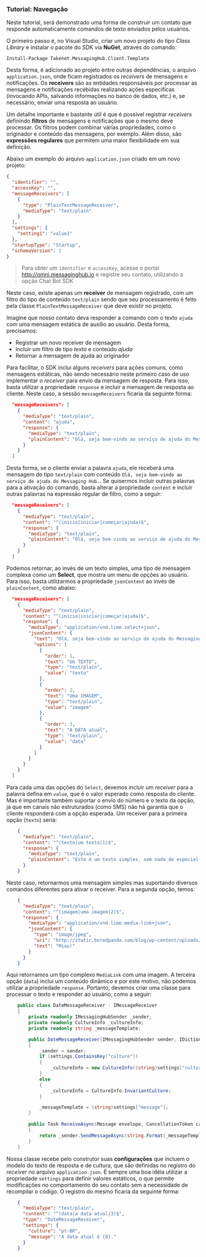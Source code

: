 ### Tutorial: Navegação

Neste tutorial, será demonstrado uma forma de construir um contato que responde automaticamente comandos de texto enviados pelos usuários.

O primeiro passo é, no Visual Studio, criar um novo projeto do tipo *Class Library* e instalar o pacote do SDK via **NuGet**, através do comando:

    Install-Package Takenet.MessagingHub.Client.Template
  
Desta forma, é adicionado ao projeto entre outras dependências, o arquivo `application.json`, onde ficam registrados os *receivers* de mensagens e notificações. Os **receivers** são as entidades responsáveis por processar as mensagens e notificações recebidas realizando ações específicas (invocando APIs, salvando informações no banco de dados, etc.) e, se necessário, enviar uma resposta ao usuário.

Um detalhe importante e bastante útil é que é possível registrar *receivers* definindo **filtros** de mensagens e notificações que o mesmo deve processar. Os filtros podem combinar várias propriedades, como o originador e conteúdo das mensagens, por exemplo. Além disso, são **expressões regulares** que permitem uma maior flexibilidade em sua definição.

Abaixo um exemplo do arquivo `application.json` criado em um novo projeto:

```json
{
  "identifier": "",
  "accessKey": "",
  "messageReceivers": [
    {
      "type": "PlainTextMessageReceiver",
      "mediaType": "text/plain"
    }
  ],
  "settings": {
    "setting1": "value1"
  },
  "startupType": "Startup",
  "schemaVersion": 2
}
```
> Para obter um `identifier` e `accessKey`, acesse o portal http://omni.messaginghub.io e registre seu contato, utilizando a opção Chat Bot SDK

Neste caso, existe apenas um **receiver** de mensagem registrado, com um filtro do tipo de conteúdo `text/plain` sendo que seu processamento é feito pela classe `PlainTextMessageReceiver` que deve existir no projeto.

Imagine que nosso contato deva responder a comando com o texto `ajuda` com uma mensagem estática de auxílio ao usuário. Desta forma, precisamos:
- Registrar um novo receiver de mensagem
- Incluir um filtro de tipo *texto* e conteúdo *ajuda*
- Retornar a mensagem de ajuda ao originador

Para facilitar, o SDK inclui alguns *receivers* para ações comuns, como mensagens estáticas, não sendo necessário neste primeiro caso de uso implementar o *receiver* para envio da mensagem de resposta. Para isso, basta utilizar a propriedade `response` e incluir a mensagem de resposta ao cliente. Neste caso, a sessão `messageReceivers` ficaria da seguinte forma:

```json
  "messageReceivers": [
    {
      "mediaType": "text/plain",
      "content": "ajuda",
      "response": {
        "mediaType": "text/plain",
        "plainContent": "Olá, seja bem-vindo ao serviço de ajuda do Messaging Hub."
      }
    }
  ]
```
Desta forma, se o cliente enviar a palavra `ajuda`, ele receberá uma mensagem do tipo `text/plain` com conteúdo `Olá, seja bem-vindo ao serviço de ajuda do Messaging Hub.`. Se quisermos incluir outras palavras para a ativação do comando, basta alterar a propriedade `content` e incluir outras palavras na expressão regular de filtro, como a seguir:

```json
  "messageReceivers": [
    {
      "mediaType": "text/plain",
      "content": "^(inicio|iniciar|começar|ajuda)$",
      "response": {
        "mediaType": "text/plain",
        "plainContent": "Olá, seja bem-vindo ao serviço de ajuda do Messaging Hub."
      }
    }
  ]
```
Podemos retornar, ao invés de um texto simples, uma tipo de mensagem complexa como um **Select**, que mostra um menu de opções ao usuário. Para isso, basta utilizarmos a propriedade `jsonContent` ao invés de `plainContent`, como abaixo:

```json
  "messageReceivers": [
    {
      "mediaType": "text/plain",
      "content": "^(inicio|iniciar|começar|ajuda)$",
      "response": {
        "mediaType": "application/vnd.lime.select+json",
        "jsonContent": {
          "text": "Olá, seja bem-vindo ao serviço de ajuda do Messaging Hub. Escolha o que você deseja receber:",
          "options": [
            {
              "order": 1,
              "text": "Um TEXTO",
              "type": "text/plain",
              "value": "texto"
            },
            {
              "order": 2,
              "text": "Uma IMAGEM",
              "type": "text/plain",
              "value": "imagem"
            },
            {
              "order": 3,
              "text": "A DATA atual",
              "type": "text/plain",
              "value": "data"
            }
          ]
        }
      }
    }
  ]
```
Para cada uma das opções do `Select`, devemos incluir um *receiver* para a palavra defina em `value`, que é o valor esperado como resposta do cliente. Mas é importante também suportar o envio do número e o texto da opção, já que em canais não estruturados (como SMS) não há garantia que o cliente responderá com a opção esperada. Um receiver para a primeira opção (`texto`) seria:

```json
    {
      "mediaType": "text/plain",
      "content": "^(texto|um texto|1)$",
      "response": {
        "mediaType": "text/plain",
        "plainContent": "Este é um texto simples, sem nada de especial."
      }
    }
```    
Neste caso, retornarmos uma mensagem simples mas suportando diversos comandos diferentes para ativar o receiver. Para a segunda opção, temos:

```json
    {
      "mediaType": "text/plain",
      "content": "^(imagem|uma imagem|2)$",
      "response": {
        "mediaType": "application/vnd.lime.media-link+json",
        "jsonContent": {
          "type": "image/jpeg",
          "uri": "http://static.boredpanda.com/blog/wp-content/uploads/2015/09/Instagrams-most-famous-cat-Nala165604f5fc88e5f.jpg",
          "text": "Miau!"
        }
      }
    }
```    

Aqui retornamos um tipo complexo `MediaLink` com uma imagem. A terceira opção (`data`) inclui um conteúdo dinâmico e por este motivo, não podemos utilizar a propriedade `response`. Portanto, devemos criar uma classe para processar o texto e responder ao usuário, como a seguir:

```csharp
    public class DateMessageReceiver : IMessageReceiver
    {
        private readonly IMessagingHubSender _sender;
        private readonly CultureInfo _cultureInfo;
        private readonly string _messageTemplate;

        public DateMessageReceiver(IMessagingHubSender sender, IDictionary<string, object> settings)
        {
            _sender = sender;
            if (settings.ContainsKey("culture"))
            {            
                _cultureInfo = new CultureInfo((string)settings["culture"]);
            }
            else
            {
                _cultureInfo = CultureInfo.InvariantCulture;
            }

            _messageTemplate = (string)settings["message"];
        }

        public Task ReceiveAsync(Message envelope, CancellationToken cancellationToken = new CancellationToken())
        {
            return _sender.SendMessageAsync(string.Format(_messageTemplate, DateTime.Now.ToString("g", _cultureInfo)), envelope.From, cancellationToken);
        }
    }
```

Nossa classe recebe pelo construtor suas **configurações** que incluem o modelo do texto de resposta e de cultura, que são definidas no registro do *receiver* no arquivo `application.json`. É sempre uma boa idéia utilizar a propriedade `settings` para definir valores estáticos, o que permite modificações no comportamento do seu contato sem a necessidade de recompilar o código. O registro do mesmo ficaria da seguinte forma:

```json
    {
      "mediaType": "text/plain",
      "content": "^(data|a data atual|3)$",
      "type": "DateMessageReceiver",
      "settings": {
        "culture": "pt-BR",
        "message": "A data atual é {0}."
      }
    }
```
